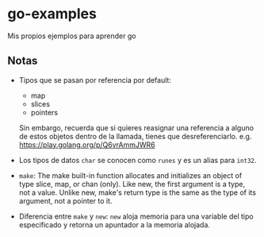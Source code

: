 # go-examples
Mis propios ejemplos para aprender go

## Notas

- Tipos que se pasan por referencia por default:
  - map
  - slices
  - pointers
  
  Sin embargo, recuerda que si quieres reasignar una referencia a alguno de estos objetos dentro de la llamada, tienes que desreferenciarlo. e.g.
  https://play.golang.org/p/Q6vrAmmJWR6

- Los tipos de datos `char` se conocen como `runes` y es un alias para `int32`.

- `make`: The make built-in function allocates and initializes an object of type slice, map, or chan (only). Like new, the first argument is a type, not a value. Unlike new, make's return type is the same as the type of its argument, not a pointer to it. 

- Diferencia entre `make` y `new`: `new` aloja memoria para una variable del tipo especificado y retorna un apuntador a la memoria alojada. 
